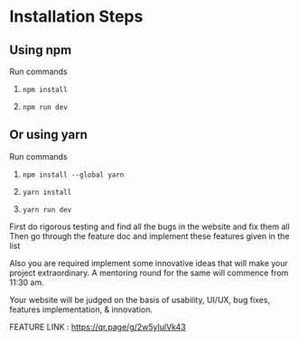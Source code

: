 # Installation Steps

## Using npm

Run commands

1) ```npm install```


2) ```npm run dev```


## Or using yarn

Run commands 

1) ```npm install --global yarn```

2) ```yarn install```

3) ```yarn run dev```


First do rigorous testing and find all the bugs in the website and fix them all
Then go through the feature doc and implement these features given in the list

Also you are required implement some innovative ideas that will make your project extraordinary. A mentoring round for the same will commence from 11:30 am.

Your website will be judged on the basis of usability, UI/UX, bug fixes, features implementation, & innovation.

FEATURE LINK : https://qr.page/g/2w5yIulVk43


